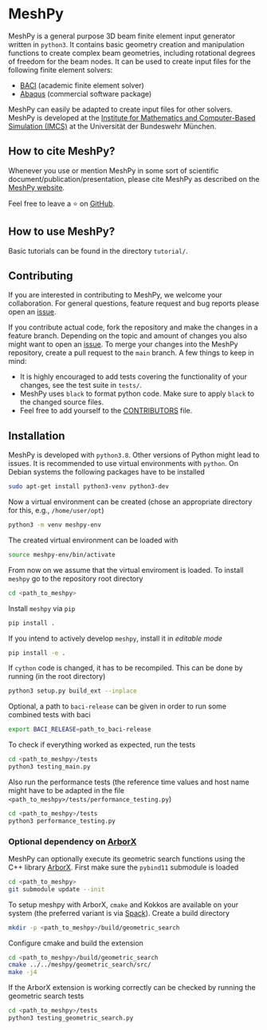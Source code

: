 # MeshPy

MeshPy is a general purpose 3D beam finite element input generator written in `python3`.
It contains basic geometry creation and manipulation functions to create complex beam geometries, including rotational degrees of freedom for the beam nodes.
It can be used to create input files for the following finite element solvers:
- [BACI](https://baci.pages.gitlab.lrz.de/website/) (academic finite element solver)
- [Abaqus](https://en.wikipedia.org/wiki/Abaqus) (commercial software package)

MeshPy can easily be adapted to create input files for other solvers.
MeshPy is developed at the [Institute for Mathematics and Computer-Based Simulation (IMCS)](https://www.unibw.de/imcs-en) at the Universität der Bundeswehr München.

## How to cite MeshPy?

Whenever you use or mention MeshPy in some sort of scientific document/publication/presentation, please cite MeshPy as described on the [MeshPy website](https://imcs-compsim.github.io/meshpy).

Feel free to leave a :star: on [GitHub](https://github.com/imcs-compsim/meshpy).

## How to use MeshPy?

Basic tutorials can be found in the directory `tutorial/`.


## Contributing

If you are interested in contributing to MeshPy, we welcome your collaboration.
For general questions, feature request and bug reports please open an [issue](https://github.com/imcs-compsim/meshpy/issues).

If you contribute actual code, fork the repository and make the changes in a feature branch.
Depending on the topic and amount of changes you also might want to open an [issue](https://github.com/imcs-compsim/meshpy/issues).
To merge your changes into the MeshPy repository, create a pull request to the `main` branch.
A few things to keep in mind:
- It is highly encouraged to add tests covering the functionality of your changes, see the test suite in `tests/`.
- MeshPy uses `black` to format python code.
  Make sure to apply `black` to the changed source files.
- Feel free to add yourself to the [CONTRIBUTORS](CONTRIBUTORS) file.


## Installation

MeshPy is developed with `python3.8`.
Other versions of Python might lead to issues.
It is recommended to use virtual environments with `python`.
On Debian systems the following packages have to be installed
```bash
sudo apt-get install python3-venv python3-dev
```

Now a virtual environment can be created (chose an appropriate directory for this, e.g., `/home/user/opt`)

```bash
python3 -m venv meshpy-env
```

The created virtual environment can be loaded with
```bash
source meshpy-env/bin/activate
```

From now on we assume that the virtual enviroment is loaded.
To install `meshpy` go to the repository root directory
```bash
cd <path_to_meshpy>
```

Install `meshpy` via `pip`
```bash
pip install .
```

If you intend to actively develop `meshpy`, install it in *editable mode*

```bash
pip install -e .
```

If `cython` code is changed, it has to be recompiled. This can be done by running (in the root directory)
```bash
python3 setup.py build_ext --inplace
```

Optional, a path to `baci-release` can be given in order to run some combined
tests with baci
```bash
export BACI_RELEASE=path_to_baci-release
```

To check if everything worked as expected, run the tests
```bash
cd <path_to_meshpy>/tests
python3 testing_main.py
```

Also run the performance tests (the reference time values and host name might have to be adapted in the file `<path_to_meshpy>/tests/performance_testing.py`)
```bash
cd <path_to_meshpy>/tests
python3 performance_testing.py
```

### Optional dependency on [ArborX](https://github.com/arborx/ArborX)

MeshPy can optionally execute its geometric search functions using the C++ library [ArborX](https://github.com/arborx/ArborX).
First make sure the `pybind11` submodule is loaded
```bash
cd <path_to_meshpy>
git submodule update --init
```
To setup meshpy with ArborX, `cmake` and Kokkos are available on your system (the preferred variant is via [Spack](https://spack.io/)).
Create a build directory
```bash
mkdir -p <path_to_meshpy>/build/geometric_search
```
Configure cmake and build the extension
```bash
cd <path_to_meshpy>/build/geometric_search
cmake ../../meshpy/geometric_search/src/
make -j4
```
If the ArborX extension is working correctly can be checked by running the geometric search tests
```bash
cd <path_to_meshpy>/tests
python3 testing_geometric_search.py
```
